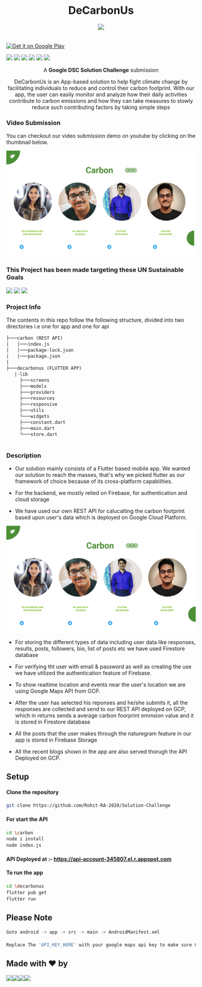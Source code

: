 <h1 align="center">DeCarbonUs</h1>

<div align="center">
<img src="https://upload.wikimedia.org/wikipedia/commons/4/4c/Reuse-reduce-recycle.png"> 
</div>

<br>

<a href="https://play.google.com/store/apps/details?id=com.rohitranjan.decarbonus&hl=en_IN&gl=US"><img alt="Get it on Google Play" src="https://play.google.com/intl/en_us/badges/images/generic/en-play-badge.png" height=60px /></a>

[![](https://img.shields.io/badge/Made_with-Flutter-green?style=for-the-badge&logo=flutter)](https://flutter.dev/)
[![](https://img.shields.io/badge/Made_with-Google%20Maps%20Platform-green?style=for-the-badge&logo=google-maps)](https://developers.google.com/maps/documentation)
[![](https://img.shields.io/badge/Made_with-dart-green?style=for-the-badge&logo=dart)](https://dart.dev/)
[![](https://img.shields.io/badge/Made_with-Google_Cloud-green?style=for-the-badge&logo=google-cloud)](https://cloud.google.com)
[![](https://img.shields.io/badge/Made_with-Express-green?style=for-the-badge&logo=express)](https://expressjs.com/)
[![](https://img.shields.io/badge/Made_with-NodeJs-green?style=for-the-badge&logo=Node.js)](https://nodejs.org/en/)

<p align="center">A <b>Google DSC Solution Challenge</b> submission</p>

<p align="center">DeCarbonUs is an App-based solution to help fight climate change by facilitating individuals to reduce and control their carbon footprint.
With our app, the user can easily monitor and analyze how their daily activities contribute to carbon emissions and how they can take measures to slowly reduce such contributing factors by taking simple steps</p>


### Video Submission

You can checkout our video submission demo on youtube by clicking on the thumbnail below.

<a href="https://youtu.be/dxp1GajblgU">
<img src="images/DeCarbonUs1.png" width="500px">                                                                       
</a>

### This Project has been made targeting these UN Sustainable Goals
<img src = "https://developers.google.com/community/images/gdsc-solution-challenge/goal-03_480.png" width="100px">
<img src = "https://developers.google.com/community/images/gdsc-solution-challenge/goal-12_480.png" width="100px">
<img src = "https://developers.google.com/community/images/gdsc-solution-challenge/goal-13_480.png" width="100px">


### Project Info
The contents in this repo follow the following structure, divided into two directories i.e one for app and one for api

```
├───carbon (REST API)
|   |───index.js
|   |───package-lock.json
|   |───package.json
|
├───decarbonus (FLUTTER APP)
   |-lib
     ├───screens
     ├───models
     ├───providers
     ├───resources
     ├───responsive
     ├───utils
     └───widgets
     ├───constant.dart
     ├───main.dart
     └───store.dart
     
```

### Description
 - Our solution mainly consists of a Flutter based mobile app. We wanted
   our solution to reach the masses, that's why we picked flutter as our
   framework of choice because of its cross-platform capabilities.
  
  - For the backend, we mostly relied on Firebase, for authentication and cloud storage
   
  - We have used our own REST API for calucalting the carbon footprint based upon user's data which is deployed on Google Cloud Platform.<br>
<img src="images/DeCarbonUs1.png">
   
  - For storing the different types of data including user data like responses, results, posts, followers, bio, list of posts etc we have used Firestore database 
   
  - For verifying tht user with email & password as well as creating the use we have utilized the authentication feature of Firebase.
   
  - To show realtime location and events near the user's location we are using Google Maps API from GCP.
   
  - After the user has selected his reponses and he/she submits it, all the responses are collected and send to our REST API deployed on GCP, which in returns sends a average carbon foorprint emmsion value and it is stored in Firestore database
   
  - All the posts that the user makes through the naturegram feature in our app is stored in Firebase Storage

  - All the recent blogs shown in the app are also served thorugh the API Deployed on GCP.


## Setup

  #### Clone the repository
```bash
git clone https://github.com/Rohit-RA-2020/Solution-Challenge
```
  #### For start the API
```bash
cd \carbon
node i install
node index.js
```
#### API Deployed at :- https://api-account-345807.el.r.appspot.com 

  #### To run the app
```bash
cd \decarbonus
flutter pub get
flutter run
```
## Please Note
```bash
Goto android -> app -> src -> main -> AndroidManifest.xml

Replace The 'API_KEY_HERE' with your google maps api key to make sure G-Maps work properly.
```


## Made with ♥ by 

<p align="left">
<a href="https://www.linkedin.com/in/khushboo-agnihotri-4332a8195/"><img width="128px" src="https://pbs.twimg.com/profile_images/1301226571731070976/jjY2aEGg_400x400.jpg"></a><a href="https://www.linkedin.com/in/romir-mathur17/"><img width="128px" src="https://pbs.twimg.com/profile_images/1241602026011688961/WhVGAW08_400x400.jpg"></a><a href="https://www.linkedin.com/in/yash-satankar-6b6a2719a/"><img width="128px" src="https://pbs.twimg.com/profile_images/1328918473917952001/R3a_vQN6_400x400.jpg"></a><a href="https://www.linkedin.com/in/rohitranjan2020/"><img width="128px" src="https://media-exp1.licdn.com/dms/image/C4E03AQEIIuQC2crbrA/profile-displayphoto-shrink_800_800/0/1640331601840?e=1654128000&v=beta&t=4Jc6pSv3ivwo0KPh5FiveOXdWvFgZXyF6s8mb4numUw"></a>
</p>
